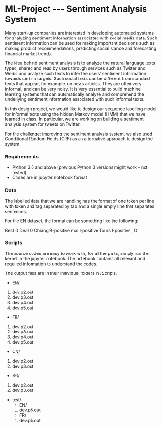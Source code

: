 # ML-Project --- Sentiment Analysis System

Many start-up companies are interested in developing automated systems for analyzing sentiment information associated with social media data. Such sentiment information can be used for making important decisions such as making product recommendations, predicting social stance and forecasting financial market trends. 

The idea behind sentiment analysis is to analyze the natural language texts typed, shared and read by users through services such as Twitter and Weibo and analyze such texts to infer the users’ sentiment information towards certain targets. Such social texts can be different from standard texts that appear, for example, on news articles. They are often very informal, and can be very noisy. It is very essential to build machine learning systems that can automatically analyze and comprehend the underlying sentiment information associated with such informal texts. 

In this design project, we would like to design our sequence labelling model for informal texts using the hidden Markov model (HMM) that we have learned in class. In particular, we are working on building a sentiment analysis system for tweets on Twitter. 

For the challenge: improving the sentiment analysis system, we also used Conditional Random Fields (CRF) as an alternative approach to design the system.


### Requirements
  - Python 3.6 and above (previous Python 3 versions might work - not tested)
  - Codes are in jupyter notebook format


### Data
The labelled data that we are handling has the format of one token per line with token and tag separated by tab and a single empty line that separates sentences. 

For the EN dataset, the format can be something like the following:

Best O 
Deal O 
Chiang B-positive 
mai I-positive 
Tours I-positive , O


### Scripts
The source codes are easy to work with, for all the parts, simply run the kernel in the jupyter notebook.
The notebook contains all relevant and required information to understand the codes.

The output files are in their individual folders in /Scripts.

- EN/ 
1. dev.p2.out 
2. dev.p3.out 
3. dev.p4.out 
4. dev.p5.out 
- FR/ 
1. dev.p2.out 
2. dev.p3.out 
3. dev.p4.out 
4. dev.p5.out 
- CN/
1. dev.p2.out
2. dev.p3.out
- SG/
1. dev.p2.out
2. dev.p3.out
- test/
  - EN/
  1. dev.p5.out
  - FR/
  1. dev.p5.out
